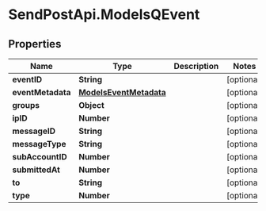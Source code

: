 # SendPostApi.ModelsQEvent

## Properties
Name | Type | Description | Notes
------------ | ------------- | ------------- | -------------
**eventID** | **String** |  | [optional] 
**eventMetadata** | [**ModelsEventMetadata**](ModelsEventMetadata.md) |  | [optional] 
**groups** | **Object** |  | [optional] 
**ipID** | **Number** |  | [optional] 
**messageID** | **String** |  | [optional] 
**messageType** | **String** |  | [optional] 
**subAccountID** | **Number** |  | [optional] 
**submittedAt** | **Number** |  | [optional] 
**to** | **String** |  | [optional] 
**type** | **Number** |  | [optional] 


